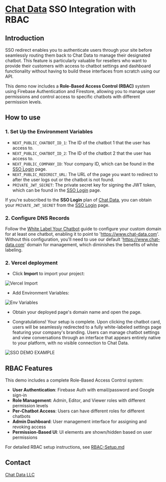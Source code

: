 # [Chat Data](https://www.chat-data.com/) SSO Integration with RBAC

## Introduction
SSO redirect enables you to authenticate users through your site before seamlessly routing them back to Chat Data to manage their designated chatbot. This feature is particularly valuable for resellers who want to provide their customers with access to chatbot settings and dashboard functionality without having to build these interfaces from scratch using our API.

This demo now includes a **Role-Based Access Control (RBAC)** system using Firebase Authentication and Firestore, allowing you to manage user permissions and control access to specific chatbots with different permission levels.

## How to use

### 1. Set Up the Environment Variables

- `NEXT_PUBLIC_CHATBOT_ID_1`: The ID of the chatbot 1 that the user has access to.
- `NEXT_PUBLIC_CHATBOT_ID_2`: The ID of the chatbot 2 that the user has access to.
- `NEXT_PUBLIC_COMPANY_ID`: Your company ID, which can be found in the [SSO Login](https://www.chat-data.com/account/sso-login) page.
- `NEXT_PUBLIC_REDIRECT_URL`: The URL of the page you want to redirect to after the user logs out or the chatbot is not found.
- `PRIVATE_JWT_SECRET`: The private secret key for signing the JWT token, which can be found in the [SSO Login](https://www.chat-data.com/account/sso-login) page.

If you're subscribed to the **SSO Login** plan of [Chat Data](https://www.chat-data.com/pricing), you can obtain your `PRIVATE_JWT_SECRET` from the [SSO Login](https://www.chat-data.com/account/sso-login) page.

### 2. Configure DNS Records
Follow the [White Label Your Chatbot](https://cookbook.chat-data.com/docs/white-label-your-chatbot) guide to configure your custom domain for at least one chatbot, enabling it to point to 'https://www.chat-data.com'. Without this configuration, you'll need to use our default 'https://www.chat-data.com' domain for management, which diminishes the benefits of white labeling.

### 2. Vercel deployment

- Click **Import** to import your project:

![Vercel Import](./public/git-repo-import.png)

- Add Environment Variables:

![Env Variables](./public/vercel_add_environment_variable.png)
 
- Obtain your deployed page's domain name and open the page.

- Congratulations! Your setup is complete. Upon clicking the chatbot card, users will be seamlessly redirected to a fully white-labeled settings page featuring your company's branding. Users can manage chatbot settings and view conversations through an interface that appears entirely native to your platform, with no visible connection to Chat Data.

![SSO DEMO EXAMPLE](./public/sso_example_simple.gif)

## RBAC Features

This demo includes a complete Role-Based Access Control system:

- **User Authentication**: Firebase Auth with email/password and Google sign-in
- **Role Management**: Admin, Editor, and Viewer roles with different permission levels
- **Per-Chatbot Access**: Users can have different roles for different chatbots
- **Admin Dashboard**: User management interface for assigning and revoking access
- **Permission-Based UI**: UI elements are shown/hidden based on user permissions

For detailed RBAC setup instructions, see [RBAC-Setup.md](./RBAC-Setup.md)

## Contact

[Chat Data LLC](admin@chat-data.com)